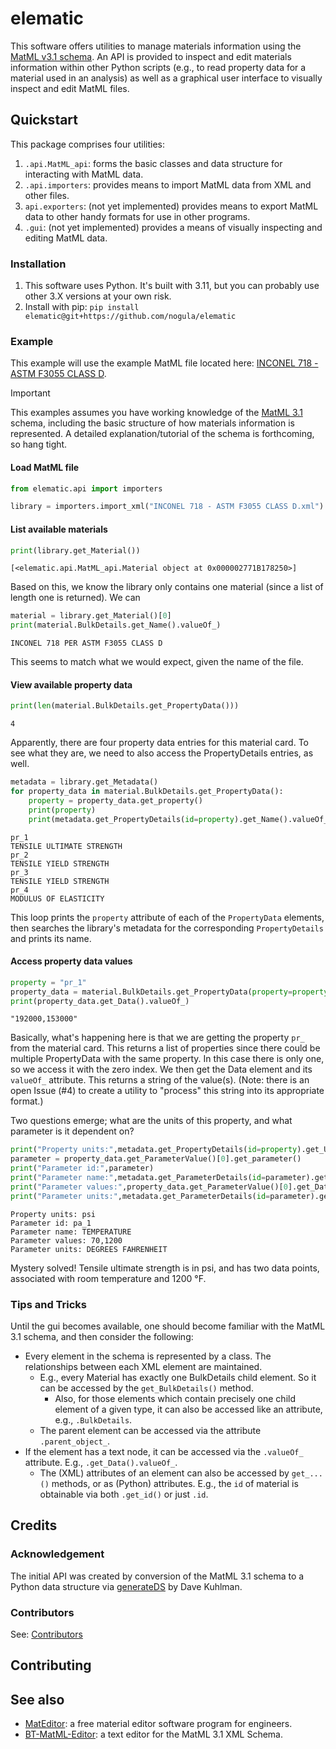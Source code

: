 # elematic
This software offers utilities to manage materials information using the [MatML v3.1 schema](https://www.oasis-open.org/committees/documents.php?wg_abbrev=materials). An API is provided to inspect and edit materials information within other Python scripts (e.g., to read property data for a material used in an analysis) as well as a graphical user interface to visually inspect and edit MatML files.

## Quickstart
This package comprises four utilities:

1. `.api.MatML_api`: forms the basic classes and data structure for interacting with MatML data.
1. `.api.importers`: provides means to import MatML data from XML and other files.
1. `api.exporters`: (not yet implemented) provides means to export MatML data to other handy formats for use in other programs.
1. `.gui`: (not yet implemented) provides a means of visually inspecting and editing MatML data.

### Installation

1. This software uses Python. It's built with 3.11, but you can probably use other 3.X versions at your own risk.
1. Install with pip: `pip install elematic@git+https://github.com/nogula/elematic`

### Example
This example will use the example MatML file located here: [INCONEL 718 - ASTM F3055 CLASS D](<elematic/res/example_matml/INCONEL 718 - ASTM F3055 CLASS D.xml>).

> [!IMPORTANT]
> This examples assumes you have working knowledge of the [MatML 3.1](<elematic\res\matml31.xsd>) schema, including the basic structure of how materials information is represented. A detailed explanation/tutorial of the schema is forthcoming, so hang tight.

#### Load MatML file
```python
from elematic.api import importers

library = importers.import_xml("INCONEL 718 - ASTM F3055 CLASS D.xml")
```

#### List available materials
```python
print(library.get_Material())
```
```
[<elematic.api.MatML_api.Material object at 0x000002771B178250>]
```
Based on this, we know the library only contains one material (since a list of length one is returned). We can 
```python
material = library.get_Material()[0]
print(material.BulkDetails.get_Name().valueOf_)
```
```
INCONEL 718 PER ASTM F3055 CLASS D
```
This seems to match what we would expect, given the name of the file.

#### View available property data
```python
print(len(material.BulkDetails.get_PropertyData()))
```
```
4
```
Apparently, there are four property data entries for this material card. To see what they are, we need to also access the PropertyDetails entries, as well.

```python
metadata = library.get_Metadata()
for property_data in material.BulkDetails.get_PropertyData():
    property = property_data.get_property()
    print(property)
    print(metadata.get_PropertyDetails(id=property).get_Name().valueOf_)
```
```
pr_1
TENSILE ULTIMATE STRENGTH
pr_2
TENSILE YIELD STRENGTH
pr_3
TENSILE YIELD STRENGTH
pr_4
MODULUS OF ELASTICITY
```
This loop prints the `property` attribute of each of the `PropertyData` elements, then searches the library's metadata for the corresponding `PropertyDetails` and prints its name.

#### Access property data values
```python
property = "pr_1"
property_data = material.BulkDetails.get_PropertyData(property=property)[0]
print(property_data.get_Data().valueOf_)
```
```
"192000,153000"
```
Basically, what's happening here is that we are getting the property `pr_` from the material card. This returns a list of properties since there could be multiple PropertyData with the same property. In this case there is only one, so we access it with the zero index. We then get the Data element and its `valueOf_` attribute. This returns a string of the value(s). (Note: there is an open Issue (#4) to create a utility to "process" this string into its appropriate format.)

Two questions emerge; what are the units of this property, and what parameter is it dependent on?
```python
print("Property units:",metadata.get_PropertyDetails(id=property).get_Units().get_description())
parameter = property_data.get_ParameterValue()[0].get_parameter()
print("Parameter id:",parameter)
print("Parameter name:",metadata.get_ParameterDetails(id=parameter).get_Name().valueOf_)
print("Parameter values:",property_data.get_ParameterValue()[0].get_Data().valueOf_)
print("Parameter units:",metadata.get_ParameterDetails(id=parameter).get_Units().get_description())
```
```
Property units: psi
Parameter id: pa_1
Parameter name: TEMPERATURE
Parameter values: 70,1200
Parameter units: DEGREES FAHRENHEIT
```
Mystery solved! Tensile ultimate strength is in psi, and has two data points, associated with room temperature and 1200 °F.

### Tips and Tricks
Until the gui becomes available, one should become familiar with the MatML 3.1 schema, and then consider the following:
- Every element in the schema is represented by a class. The relationships between each XML element are maintained.
  - E.g., every Material has exactly one BulkDetails child element. So it can be accessed by the `get_BulkDetails()` method.
    - Also, for those elements which contain precisely one child element of a given type, it can also be accessed like an attribute, e.g., `.BulkDetails`.
  - The parent element can be accessed via the attribute `.parent_object_`.
- If the element has a text node, it can be accessed via the `.valueOf_` attribute. E.g., `.get_Data().valueOf_`.
  - The (XML) attributes of an element can also be accessed by `get_...()` methods, or as (Python) attributes. E.g., the `id` of material is obtainable via both `.get_id()` or just `.id`.

## Credits

### Acknowledgement

The initial API was created by conversion of the MatML 3.1 schema to a Python data structure via [generateDS](http://www.davekuhlman.org/generateDS.htm) by Dave Kuhlman.

### Contributors
See: [Contributors](https://github.com/nogula/elematic/graphs/contributors)

## Contributing

## See also
- [MatEditor](https://docs.welsim.com/mateditor/mateditor_overview/): a free material editor software program for engineers.
- [BT-MatML-Editor](https://github.com/P-McG/BT-MatML-Editor): a text editor for the MatML 3.1 XML Schema.